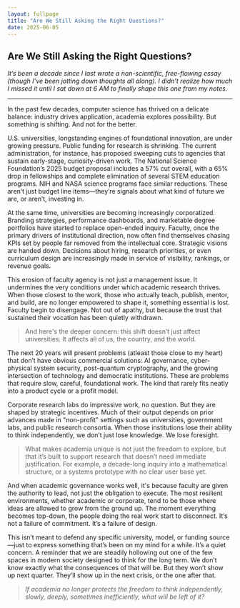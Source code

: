 ```yaml
---
layout: fullpage
title: "Are We Still Asking the Right Questions?"
date: 2025-06-05
---
```


## Are We Still Asking the Right Questions?

_It’s been a decade since I last wrote a non-scientific, free-flowing essay (though I’ve been jotting down thoughts all along). I didn’t realize how much I missed it until I sat down at 6 AM to finally shape this one from my notes._


---

In the past few decades, computer science has thrived on a delicate balance: industry drives application, academia explores possibility. But something is shifting. And not for the better.

U.S. universities, longstanding engines of foundational innovation, are under growing pressure. Public funding for research is shrinking. The current administration, for instance, has proposed sweeping cuts to agencies that sustain early-stage, curiosity-driven work. The National Science Foundation’s 2025 budget proposal includes a 57% cut overall, with a 65% drop in fellowships and complete elimination of several STEM education programs. NIH and NASA science programs face similar reductions. These aren’t just budget line items—they’re signals about what kind of future we are, or aren’t, investing in.

At the same time, universities are becoming increasingly corporatized. Branding strategies, performance dashboards, and marketable degree portfolios have started to replace open-ended inquiry. Faculty, once the primary drivers of institutional direction, now often find themselves chasing KPIs set by people far removed from the intellectual core. Strategic visions are handed down. Decisions about hiring, research priorities, or even curriculum design are increasingly made in service of visibility, rankings, or revenue goals.

This erosion of faculty agency is not just a management issue. It undermines the very conditions under which academic research thrives. When those closest to the work, those who actually teach, publish, mentor, and build, are no longer empowered to shape it, something essential is lost. Faculty begin to disengage. Not out of apathy, but because the trust that sustained their vocation has been quietly withdrawn.

>And here's the deeper concern: this shift doesn’t just affect universities. It affects all of us, the country, and the world.

The next 20 years will present problems (atleast those close to my heart) that don’t have obvious commercial solutions: AI governance, cyber-physical system security, post-quantum cryptography, and the growing intersection of technology and democratic institutions. These are problems that require slow, careful, foundational work. The kind that rarely fits neatly into a product cycle or a profit model.

Corporate research labs do impressive work, no question. But they are shaped by strategic incentives. Much of their output depends on prior advances made in "non-profit" settings such as universities, government labs, and public research consortia. When those institutions lose their ability to think independently, we don’t just lose knowledge. We lose foresight.

>What makes academia unique is not just the freedom to explore, but that it’s built to support research that doesn’t need immediate justification. For example, a decade-long inquiry into a mathematical structure, or a systems prototype with no clear user base yet. 

And when academic governance works well, it's because faculty are given the authority to lead, not just the obligation to execute. The most resilient environments, whether academic or corporate, tend to be those where ideas are allowed to grow from the ground up. The moment everything becomes top-down, the people doing the real work start to disconnect. It’s not a failure of commitment. It’s a failure of design.

This isn’t meant to defend any specific university, model, or funding source—just to express something that’s been on my mind for a while. It’s a quiet concern. A reminder that we are steadily hollowing out one of the few spaces in modern society designed to think for the long term. We don’t know exactly what the consequences of that will be. But they won’t show up next quarter. They’ll show up in the next crisis, or the one after that.

> _If academia no longer protects the freedom to think independently, slowly, deeply, sometimes inefficiently, what will be left of it?_
